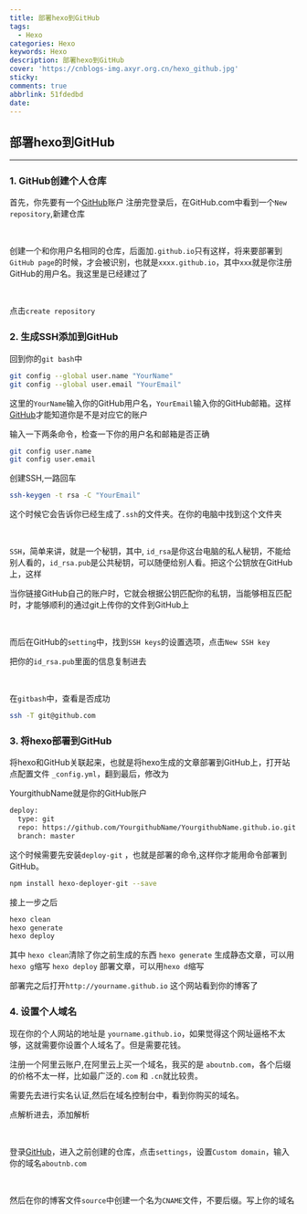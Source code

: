 ```yaml
---
title: 部署hexo到GitHub
tags:
  - Hexo
categories: Hexo
keywords: Hexo
description: 部署hexo到GitHub
cover: 'https://cnblogs-img.axyr.org.cn/hexo_github.jpg'
sticky: 
comments: true
abbrlink: 51fdedbd
date:
---
```




## 部署hexo到GitHub

---

### 1. GitHub创建个人仓库

首先，你先要有一个[GitHub](https://github.com)账户
注册完登录后，在GitHub.com中看到一个`New repository`,新建仓库

<br/>

创建一个和你用户名相同的仓库，后面加`.github.io`只有这样，将来要部署到`GitHub page`的时候，才会被识别，也就是`xxxx.github.io`，其中`xxx`就是你注册GitHub的用户名。我这里是已经建过了

<br/>

点击`create repository`

### 2. 生成SSH添加到GitHub

回到你的`git bash`中

```bash
git config --global user.name "YourName"
git config --global user.email "YourEmail"
```

这里的`YourName`输入你的GitHub用户名，`YourEmail`输入你的GitHub邮箱。这样[GitHub](https://gtihub.com)才能知道你是不是对应它的账户

输入一下两条命令，检查一下你的用户名和邮箱是否正确

```bash
git config user.name
git config user.email
```

创建SSH,一路回车

```bash
ssh-keygen -t rsa -C "YourEmail"

```

这个时候它会告诉你已经生成了`.ssh`的文件夹。在你的电脑中找到这个文件夹

<br>

`SSH`，简单来讲，就是一个秘钥，其中, `id_rsa`是你这台电脑的私人秘钥，不能给别人看的，`id_rsa.pub`是公共秘钥，可以随便给别人看。把这个公钥放在GitHub上，这样

当你链接GitHub自己的账户时，它就会根据公钥匹配你的私钥，当能够相互匹配时，才能够顺利的通过git上传你的文件到GitHub上

<br>

而后在GitHub的`setting`中，找到`SSH keys`的设置选项，点击`New SSH key`

把你的`id_rsa.pub`里面的信息复制进去

<br>

在`gitbash`中，查看是否成功

```bash
ssh -T git@github.com
```

### 3. 将hexo部署到GitHub

将hexo和GitHub关联起来，也就是将hexo生成的文章部署到GitHub上，打开站点配置文件 `_config.yml`，翻到最后，修改为

YourgithubName就是你的GitHub账户

```bash
deploy:
  type: git
  repo: https://github.com/YourgithubName/YourgithubName.github.io.git
  branch: master
```

这个时候需要先安装`deploy-git` ，也就是部署的命令,这样你才能用命令部署到GitHub。

```bash
npm install hexo-deployer-git --save
```
接上一步之后
```bash
hexo clean
hexo generate
hexo deploy
```
其中 `hexo clean`清除了你之前生成的东西
`hexo generate` 生成静态文章，可以用 `hexo g`缩写
`hexo deploy` 部署文章，可以用`hexo d`缩写

部署完之后打开`http://yourname.github.io` 这个网站看到你的博客了

### 4. 设置个人域名

现在你的个人网站的地址是 `yourname.github.io`，如果觉得这个网址逼格不太够，这就需要你设置个人域名了。但是需要花钱。

注册一个阿里云账户,在阿里云上买一个域名，我买的是 `aboutnb.com`，各个后缀的价格不太一样，比如最广泛的`.com` 和 `.cn`就比较贵。

需要先去进行实名认证,然后在域名控制台中，看到你购买的域名。

点解析进去，添加解析

<br>

登录[GitHub](https://github.com)，进入之前创建的仓库，点击`settings`，设置`Custom domain`，输入你的域名`aboutnb.com`

<br>

然后在你的博客文件`source`中创建一个名为`CNAME`文件，不要后缀。写上你的域名
